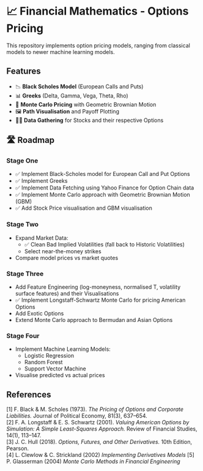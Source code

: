 # 📈 Financial Mathematics - Options Pricing

This repository implements option pricing models, ranging from classical models to newer machine learning models.

## Features

- 📉 **Black Scholes Model** (European Calls and Puts)
- 📊 **Greeks** (Delta, Gamma, Vega, Theta, Rho)
- 🎰 **Monte Carlo Pricing** with Geometric Brownian Motion
- 🖼️ **Path Visualisation** and Payoff Plotting
- 👨‍💻 **Data Gathering** for Stocks and their respective Options

## 🛣️ Roadmap
### Stage One
- ✅ Implement Black-Scholes model for European Call and Put Options
- ✅ Implement Greeks
- ✅ Implement Data Fetching using Yahoo Finance for Option Chain data
- ✅ Implement Monte Carlo approach with Geometric Brownian Motion (GBM)
- ✅ Add Stock Price visualisation and GBM visualisation

### Stage Two
- Expand Market Data:
  - ✅ Clean Bad Implied Volatilities (fall back to Historic Volatilities)
  -  Select near-the-money strikes
-  Compare model prices vs market quotes

### Stage Three
- Add Feature Engineering (log-moneyness, normalised T, volatility surface features) and their Visualisations
- ✅ Implement Longstaff-Schwartz Monte Carlo for pricing American Options
- Add Exotic Options
- Extend Monte Carlo approach to Bermudan and Asian Options

### Stage Four
- Implement Machine Learning Models:
    - Logistic Regression
    - Random Forest
    - Support Vector Machine
- Visualise predicted vs actual prices

## References

[1] F. Black & M. Scholes (1973). *The Pricing of Options and Corporate Liabilities.* Journal of Political Economy, 81(3), 637–654.  
[2] F. A. Longstaff & E. S. Schwartz (2001). *Valuing American Options by Simulation: A Simple Least-Squares Approach.* Review of Financial Studies, 14(1), 113–147.  
[3] J. C. Hull (2018). *Options, Futures, and Other Derivatives.* 10th Edition, Pearson.  
[4] L. Clewlow & C. Strickland (2002) *Implementing Derivatives Models*
[5] P. Glasserman (2004) *Monte Carlo Methods in Financial Engineering*